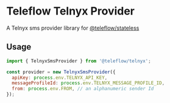 # Teleflow Telnyx Provider

A Telnyx sms provider library for [@teleflow/stateless](https://github.com/khulnasoft/teleflow)

## Usage

```javascript
import { TelnyxSmsProvider } from '@teleflow/telnyx';

const provider = new TelnyxSmsProvider({
  apiKey: process.env.TELNYX_API_KEY,
  messageProfileId: process.env.TELNYX_MESSAGE_PROFILE_ID,
  from: process.env.FROM, // an alphanumeric sender Id 
});
```

